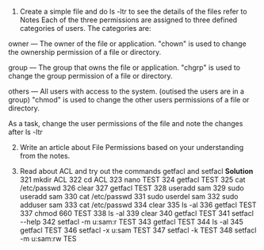 1. Create a simple file and do ls -ltr to see the details of the files refer to Notes
Each of the three permissions are assigned to three defined categories of users. The categories are:

 owner   —   The owner of the file or  application.
"chown" is used to change the ownership permission of a file or directory.

 group   —   The group that owns the file or application.
"chgrp" is used to change the group permission of a file or directory.

 others  —   All users with access to the system. (outised the users are in a group)
"chmod" is used to change the other users permissions of a file or directory.

As a task, change the user permissions of the file and note the changes after ls -ltr

2. Write an article about File Permissions based on your understanding from the notes.

3. Read about ACL and try out the commands getfacl and setfacl
   **Solution**
  321  mkdir ACL
  322  cd ACL
  323  nano TEST
  324  getfacl TEST 
  325  cat /etc/passwd
  326  clear
  327  getfacl TEST 
  328  useradd sam
  329  sudo useradd sam
  330  cat /etc/passwd
  331  sudo userdel sam
  332  sudo adduser sam
  333  cat /etc/passwd
  334  clear
  335  ls -al
  336  getfacl TEST 
  337  chmod 660 TEST 
  338  ls -al
  339  clear
  340  getfacl TEST 
  341  setfacl --help
  342  setfacl -m u:sam:r TEST 
  343  getfacl TEST 
  344  ls -al
  345  getfacl TEST
  346  setfacl -x u:sam TEST
  347  setfacl -k TEST
  348  setfacl -m u:sam:rw TES
